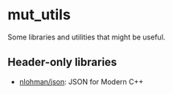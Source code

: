 # mut_utils

Some libraries and utilities that might be useful.


## Header-only libraries

  - [nlohman/json](https://github.com/nlohmann/json): JSON for Modern C++
